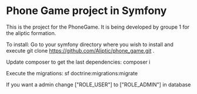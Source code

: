 # Phone Game project in Symfony
This is the project for the PhoneGame. It is being developed by groupe 1 for the aliptic formation.

To install:
Go to your symfony directory where you wish to install and execute
git clone https://github.com/Aliptic/phone_game.git .

Update composer to get the last dependencies:
composer i

Execute the migrations:
sf doctrine:migrations:migrate

If you want a admin change ["ROLE_USER"] to ["ROLE_ADMIN"] in database
